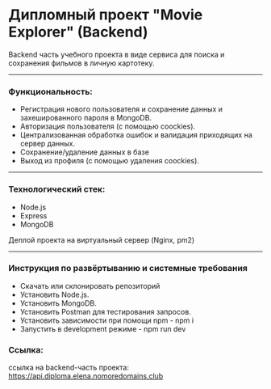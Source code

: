# Дипломный проект "Movie Explorer" (Backend)

Backend часть учебного проекта в виде сервиса для
поиска и сохранения фильмов в личную картотеку.

---

### Функциональность:

- Регистрация нового пользователя и сохранение данных и захешированного пароля в MongoDB.
- Авторизация пользователя (с помощью coockies).
- Централизованная обработка ошибок и валидация приходящих на сервер данных.
- Сохранение/удаление данных в базе
- Выход из профиля (с помощью удаления coockies).

---

### Технологический стек:

- Node.js
- Express
- MongoDB

Деплой проекта на виртуальный сервер (Nginx, pm2)

---

### Инструкция по развёртыванию и системные требования

- Скачать или склонировать репозиторий
- Установить Node.js.
- Установить MongoDB.
- Установить Postman для тестирования запросов.
- Установить зависимости при помощи npm - npm i
- Запустить в development режиме - npm run dev

### Ссылка:

ссылка на backend-часть проекта: https://api.diploma.elena.nomoredomains.club
